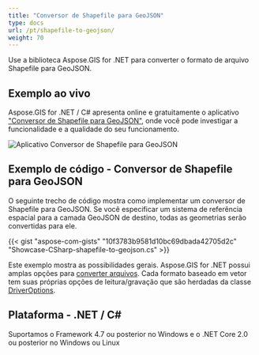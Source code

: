 ```yaml
---
title: "Conversor de Shapefile para GeoJSON"
type: docs
url: /pt/shapefile-to-geojson/
weight: 70
---
```


Use a biblioteca Aspose.GIS for .NET para converter o formato de arquivo Shapefile para GeoJSON.

## **Exemplo ao vivo**

Aspose.GIS for .NET / C# apresenta online e gratuitamente o aplicativo ["Conversor de Shapefile para GeoJSON"](https://products.aspose.app/gis/conversion/shapefile-to-geojson), onde você pode investigar a funcionalidade e a qualidade do seu funcionamento.

![Aplicativo Conversor de Shapefile para GeoJSON](conversion.png)

## **Exemplo de código - Conversor de Shapefile para GeoJSON**

O seguinte trecho de código mostra como implementar um conversor de Shapefile para GeoJSON. Se você especificar um sistema de referência espacial para a camada GeoJSON de destino, todas as geometrias serão convertidas para ele. 

{{< gist "aspose-com-gists" "10f3783b9581d10bc69dbada42705d2c" "Showcase-CSharp-shapefile-to-geojson.cs" >}}

Este exemplo mostra as possibilidades gerais. Aspose.GIS for .NET possui amplas opções para [converter arquivos](https://docs.aspose.com/gis/net/vector-layers/). Cada formato baseado em vetor tem suas próprias opções de leitura/gravação que são herdadas da classe [DriverOptions](https://reference.aspose.com/gis/net/aspose.gis/driveroptions).

## **Plataforma - .NET / C#**

Suportamos o Framework 4.7 ou posterior no Windows e o .NET Core 2.0 ou posterior no Windows ou Linux
